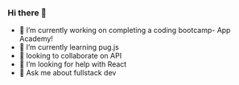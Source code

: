 ### Hi there 👋

- 🔭 I’m currently working on completing a coding bootcamp- App Academy!
- 🌱 I’m currently learning pug.js
- 👯 looking to collaborate on API
- 🤔 I’m looking for help with React
- 💬 Ask me about fullstack dev
<!--
**Keipara/Keipara** is a ✨ _special_ ✨ repository because its `README.md` (this file) appears on your GitHub profile.

Here are some ideas to get you started:

- 🔭 I’m currently working on ...
- 🌱 I’m currently learning ...
- 👯 I’m looking to collaborate on ...
- 🤔 I’m looking for help with ...
- 💬 Ask me about ...
- 📫 How to reach me: ...
- 😄 Pronouns: ...
- ⚡ Fun fact: ...
-->
